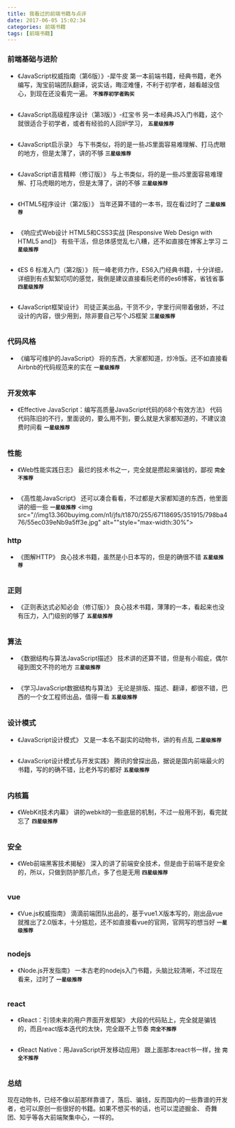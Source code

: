 ```yaml
---
title: 我看过的前端书籍与点评
date: 2017-06-05 15:02:34
categories: 前端书籍
tags: [前端书籍]
---
```


### 前端基础与进阶

* 《JavaScript权威指南（第6版）》-犀牛皮
第一本前端书籍，经典书籍，老外编写，淘宝前端团队翻译，说实话，晦涩难懂，不利于初学者，越看越没信心，到现在还没看完一遍。
**`不推荐初学者购买`**
<img src="//img11.360buyimg.com/n1/g2/M03/01/0C/rBEGEU-aYKwIAAAAAAEzCXSdbiYAAARXAL5j4AAATMh369.jpg" alt="" style="max-width:30%">

<!-- more -->

* 《JavaScript高级程序设计（第3版）》-红宝书
另一本经典JS入门书籍，这个就很适合于初学者，或者有经验的人回炉学习，
**`五星级推荐`**
<img src="//img12.360buyimg.com/n1/14307/41ae83c0-f276-451a-8fca-3f769820f3d1.jpg" alt="" style="max-width:30%">


* 《JavaScript启示录》
与下书类似，将的是一些JS里面容易难理解、打马虎眼的地方，但是太薄了，讲的不够
**`三星级推荐`**
<img src="//img11.360buyimg.com/n1/g15/M09/0A/1C/rBEhWVMZNJkIAAAAAAFeoviKu2YAAJlZQFQT6EAAV66765.jpg" alt="" style="max-width:30%">

* 《JavaScript语言精粹（修订版）》
与上书类似，将的是一些JS里面容易难理解、打马虎眼的地方，但是太薄了，讲的不够
**`三星级推荐`**
<img src="//img13.360buyimg.com/n1/g13/M02/04/0E/rBEhVFHbZw0IAAAAAALFxgN_LSsAAA3fgLESAwAAsXe559.jpg" alt="" style="max-width:30%">


* 《HTML5程序设计（第2版）》
当年还算不错的一本书，现在看过时了
**`二星级推荐`**
<img src="//img10.360buyimg.com/n1/g1/M01/03/16/rBEGDU-jM70IAAAAAAEjTvIEeV4AAAudgCK_okAASNm252.jpg" alt="" style="max-width:30%">

* 《响应式Web设计 HTML5和CSS3实战 [Responsive Web Design with HTML5 and]》
有些干活，但总体感觉乱七八糟，还不如直接在博客上学习
**`二星级推荐`**
<img src="//img13.360buyimg.com/n1/g8/M02/0F/0F/rBEHZ1CzGiAIAAAAAAEcNlpV4sEAADBsQEEF-wAARxO534.jpg" alt="" style="max-width:30%">

* 《ES 6 标准入门（第2版）》
阮一峰老师力作，ES6入门经典书籍，十分详细，详细到有点絮絮叨叨的感觉，我倒是建议直接看阮老师的es6博客，省钱省事
**`四星级推荐`**
<img src="//img10.360buyimg.com/n1/jfs/t2035/234/1939068128/144869/abfb6aaa/569761afNa913e26b.jpg" alt="" style="max-width:30%">

* 《JavaScript框架设计》
司徒正美出品，干货不少，字里行间带着傲娇，不过设计的内容，很少用到，除非要自己写个JS框架
**`三星级推荐`**
<img src="//img14.360buyimg.com/n1/g16/M00/02/13/rBEbRVNsRh4IAAAAAAUvC4Ln8GsAAAgfgOVp9cABS8j047.jpg" alt="" style="max-width:30%">

### 代码风格

* 《编写可维护的JavaScript》
将的东西，大家都知道，炒冷饭。还不如直接看Airbnb的代码规范来的实在
**`一星级推荐`**
<img src="//img10.360buyimg.com/n1/g10/M00/08/19/rBEQWFE5UAMIAAAAAAIdHGYQUr8AABt2QDZKuwAAh00309.jpg" alt="" style="max-width:30%">

### 开发效率

* 《Effective JavaScript：编写高质量JavaScript代码的68个有效方法》
代码代码陈旧的不行，里面说的，要么用不到，要么就是大家都知道的，不建议浪费时间看
**`一星级推荐`**
<img src="//img10.360buyimg.com/n1/g13/M08/04/18/rBEhU1KB97wIAAAAAAPTJ85RehMAAFZcgKfxfkAA9M_171.jpg" alt="" style="max-width:30%">

### 性能

* 《Web性能实践日志》
最烂的技术书之一，完全就是攒起来骗钱的，鄙视
**`完全不推荐`**
<img src="//img13.360buyimg.com/n1/g17/M00/00/02/rBEbR1NpjIcIAAAAAAGsWRvJ8HMAAAA9gEmmWAAAaxx933.jpg" alt="" style="max-width:30%">

* 《高性能JavaScript》
还可以凑合看看，不过都是大家都知道的东西，他里面讲的细一些
**`一星级推荐`**
<img src="//img13.360buyimg.com/n1/jfs/t1870/255/67118695/351915/798ba476/55ec039eNb9a5ff3e.jpg" alt=""style="max-width:30%">

### http

* 《图解HTTP》
良心技术书籍，虽然是小日本写的，但是的确很不错
**`五星级推荐`**
<img src="//img11.360buyimg.com/n1/jfs/t5590/285/1989334362/183312/34b3704e/592bf160N42e0cd1e.jpg" alt="" style="max-width:30%">

### 正则

* 《正则表达式必知必会（修订版）》
良心技术书籍，薄薄的一本，看起来也没有压力，入门级别的够了
**`五星级推荐`**
<img src="//img13.360buyimg.com/n1/jfs/t727/77/436173169/389350/6fd523ac/54af7ab5Nc678a36e.jpg" alt="" style="max-width:30%">

### 算法 

* 《数据结构与算法JavaScript描述》
技术讲的还算不错，但是有小瑕疵，偶尔碰到图文不符的地方
**`三星级推荐`**
<img src="//img12.360buyimg.com/n1/jfs/t223/243/1639658472/413040/2c5c7756/53fd2e61Nd737999a.jpg" alt="" style="max-width:30%">

* 《学习JavaScript数据结构与算法》
无论是排版、描述、翻译，都很不错，巴西的一个女工程师出品，值得一看
**`五星级推荐`**
<img src="//img11.360buyimg.com/n1/jfs/t2011/113/969828986/452463/d7d58ac4/56396ea2Nd7c14340.jpg" alt="" style="max-width:30%">

### 设计模式

* 《JavaScript设计模式》
又是一本名不副实的动物书，讲的有点乱
**`二星级推荐`**
<img src="//img12.360buyimg.com/n1/g15/M03/00/05/rBEhWlGwZjIIAAAAAAJPKDFvbQkAAACNQIU6D0AAk9A547.jpg" alt="" style="max-width:30%">

* 《JavaScript设计模式与开发实践》
腾讯的曾探出品，据说是国内前端最火的书籍，写的的确不错，比老外写的都好
**`五星级推荐`**
<img src="//img10.360buyimg.com/n1/jfs/t1003/219/824406487/201639/8df85ffe/554ad589N5f7579a4.jpg" alt="" style="max-width:30%">

### 内核篇

* 《WebKit技术内幕》
讲的webkit的一些底层的机制，不过一般用不到，看完就忘了
**`四星级推荐`**
<img src="//img10.360buyimg.com/n1/jfs/t184/164/2031622781/347694/cc1c316/53c3b3c5N520d77eb.jpg" alt="" style="max-width:30%">

### 安全

* 《Web前端黑客技术揭秘》
深入的讲了前端安全技术，但是由于前端不是安全的，所以，只做到防护那几点，多了也是无用
**`四星级推荐`**
<img src="//img12.360buyimg.com/n1/g15/M04/1E/0F/rBEhWVK5LKUIAAAAAAH5maKSBlIAAHKWAC0A-sAAfmx883.jpg" alt="" style="max-width:30%">

### vue
* 《Vue.js权威指南》
滴滴前端团队出品的，基于vue1.X版本写的，刚出品vue就推出了2.0版本，十分尴尬，还不如直接看vue的官网，官网写的想当好
**`一星级推荐`**
<img src="//img14.360buyimg.com/n1/jfs/t3049/211/1135504925/129375/cc072102/57c6862aN329b23fd.jpg" alt="" style="max-width:30%">

### nodejs

* 《Node.js开发指南》
一本古老的nodejs入门书籍，头脑比较清晰，不过现在看来，过时了
**`一星级推荐`**
<img src="//img14.360buyimg.com/n1/g5/M02/0D/17/rBEDik_nzJ4IAAAAAADIhRVE_3gAACrgAP4HdoAAMid447.jpg" alt="" style="max-width:30%">

### react

* 《React：引领未来的用户界面开发框架》
大段的代码贴上，完全就是骗钱的，而且react版本迭代的太快，完全跟不上节奏
**`完全不推荐`**
<img src="//img14.360buyimg.com/n1/jfs/t1507/354/102299515/496841/af9988b3/5559c20fNb4f1e2ad.jpg" alt="" style="max-width:30%">

* 《React Native：用JavaScript开发移动应用》
跟上面那本react书一样，挫
**`完全不推荐`**
<img src="//img10.360buyimg.com/n1/jfs/t2461/112/786148188/431028/45ed77f9/5628b000N6029c7d5.jpg" alt="" style="max-width:30%">

### 总结
现在动物书，已经不像以前那样靠谱了，落后、骗钱，反而国内的一些靠谱的开发者，也可以原创一些很好的书籍。如果不想买书的话，也可以混迹掘金、
奇舞团、知乎等各大前端聚集中心，一样的。

